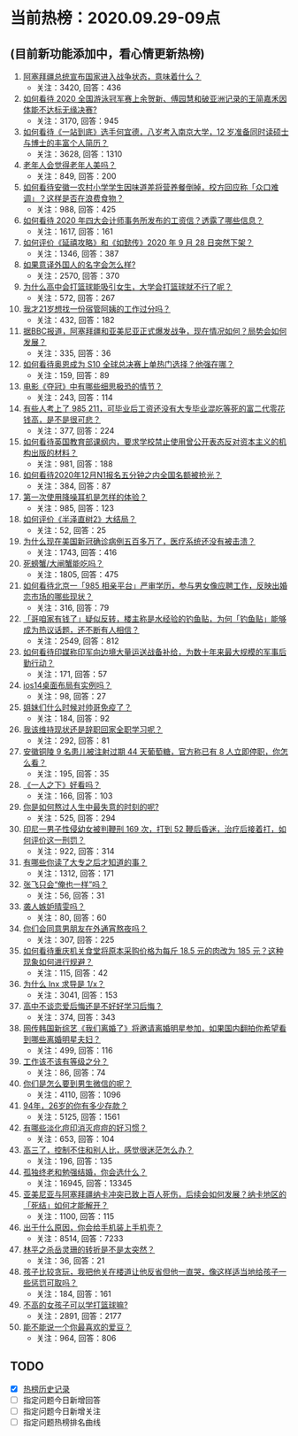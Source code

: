 # 当前热榜：2020.09.29-09点
## (目前新功能添加中，看心情更新热榜)
1. [阿塞拜疆总统宣布国家进入战争状态，意味着什么？](https://www.zhihu.com/question/423249193)
    * 关注：3420, 回答：436
2. [如何看待 2020 全国游泳冠军赛上余贺新、傅园慧和破亚洲记录的王简嘉禾因体能不达标无缘决赛?](https://www.zhihu.com/question/423266051)
    * 关注：3170, 回答：945
3. [如何看待《一站到底》选手何宜德，八岁考入南京大学，12 岁准备同时读硕士与博士的丰富个人简历？](https://www.zhihu.com/question/407742265)
    * 关注：3628, 回答：1310
4. [老年人会觉得老年人美吗？](https://www.zhihu.com/question/389223345)
    * 关注：849, 回答：200
5. [如何看待安徽一农村小学学生因味道差将营养餐倒掉，校方回应称「众口难调」？这样是否在浪费食物？](https://www.zhihu.com/question/423268752)
    * 关注：988, 回答：425
6. [如何看待 2020 年四大会计师事务所发布的工资信？透露了哪些信息？](https://www.zhihu.com/question/419435692)
    * 关注：1617, 回答：161
7. [如何评价《延禧攻略》和《如懿传》2020 年 9 月 28 日突然下架？](https://www.zhihu.com/question/423234126)
    * 关注：1346, 回答：387
8. [如果意译外国人的名字会怎么样?](https://www.zhihu.com/question/418150145)
    * 关注：2570, 回答：370
9. [为什么高中会打篮球能吸引女生，大学会打篮球就不行了呢？](https://www.zhihu.com/question/354220675)
    * 关注：572, 回答：267
10. [我才21岁想找一份宿管阿姨的工作过分吗？](https://www.zhihu.com/question/388089632)
    * 关注：432, 回答：182
11. [据BBC报道，阿塞拜疆和亚美尼亚正式爆发战争，现在情况如何？局势会如何发展？](https://www.zhihu.com/question/423182270)
    * 关注：335, 回答：36
12. [如何看待奥恩成为 S10 全球总决赛上单热门选择？他强在哪？](https://www.zhihu.com/question/423270990)
    * 关注：159, 回答：89
13. [电影《夺冠》中有哪些细思极恐的情节？](https://www.zhihu.com/question/423034327)
    * 关注：243, 回答：114
14. [有些人考上了 985 211，可毕业后工资还没有大专毕业混吃等死的富二代零花钱高，是不是很可悲？](https://www.zhihu.com/question/421763200)
    * 关注：377, 回答：224
15. [如何看待英国教育部课纲内，要求学校禁止使用曾公开表态反对资本主义的机构出版的材料？](https://www.zhihu.com/question/423301982)
    * 关注：981, 回答：188
16. [如何看待2020年12月N1报名五分钟之内全国名额被抢光？](https://www.zhihu.com/question/423301277)
    * 关注：384, 回答：87
17. [第一次使用降噪耳机是怎样的体验？](https://www.zhihu.com/question/422856614)
    * 关注：985, 回答：123
18. [如何评价《半泽直树2》大结局？](https://www.zhihu.com/question/423265781)
    * 关注：52, 回答：25
19. [为什么现在美国新冠确诊病例五百多万了，医疗系统还没有被击溃？](https://www.zhihu.com/question/415813610)
    * 关注：1743, 回答：416
20. [死螃蟹/大闸蟹能吃吗？](https://www.zhihu.com/question/294330296)
    * 关注：1805, 回答：475
21. [如何看待北京一「985 相亲平台」严审学历，参与男女像应聘工作，反映出婚恋市场的哪些现状？](https://www.zhihu.com/question/420537549)
    * 关注：316, 回答：79
22. [「哥咱家有钱了」疑似反转，楼主称是水经验的钓鱼贴，为何「钓鱼贴」能够成为热议话题，还不断有人相信？](https://www.zhihu.com/question/423036087)
    * 关注：2549, 回答：812
23. [如何看待印媒称印军向边境大量运送战备补给，为数十年来最大规模的军事后勤行动？](https://www.zhihu.com/question/423320051)
    * 关注：171, 回答：57
24. [ios14桌面布局有实例吗？](https://www.zhihu.com/question/422850727)
    * 关注：98, 回答：27
25. [姐妹们什么时候对帅哥免疫了？](https://www.zhihu.com/question/419507405)
    * 关注：184, 回答：92
26. [我该维持现状还是辞职回家全职学习呢？](https://www.zhihu.com/question/420500253)
    * 关注：292, 回答：81
27. [安徽铜陵 9 名患儿被注射过期 44 天葡萄糖，官方称已有 8 人立即停职，你怎么看？](https://www.zhihu.com/question/423257570)
    * 关注：195, 回答：35
28. [《一人之下》好看吗？](https://www.zhihu.com/question/419408475)
    * 关注：166, 回答：103
29. [你是如何熬过人生中最失意的时刻的呢?](https://www.zhihu.com/question/419449683)
    * 关注：525, 回答：294
30. [印尼一男子性侵幼女被判鞭刑 169 次，打到 52 鞭后昏迷，治疗后接着打，如何评价这一刑罚？](https://www.zhihu.com/question/423260437)
    * 关注：922, 回答：314
31. [有哪些你读了大专之后才知道的事？](https://www.zhihu.com/question/323172458)
    * 关注：1312, 回答：171
32. [张飞只会“俺也一样”吗？](https://www.zhihu.com/question/421790838)
    * 关注：56, 回答：31
33. [袭人嫉妒晴雯吗？](https://www.zhihu.com/question/400867368)
    * 关注：80, 回答：60
34. [你们会同意男朋友在外通宵熬夜吗？](https://www.zhihu.com/question/310275419)
    * 关注：307, 回答：225
35. [如何看待重庆机关食堂将原本采购价格为每斤 18.5 元的肉改为 185 元？这种现象如何进行规避？](https://www.zhihu.com/question/422680127)
    * 关注：115, 回答：42
36. [为什么 lnx 求导是 1/x？](https://www.zhihu.com/question/38810755)
    * 关注：3041, 回答：153
37. [高中不谈恋爱后悔还是不好好学习后悔？](https://www.zhihu.com/question/422810652)
    * 关注：374, 回答：343
38. [网传韩国新综艺《我们离婚了》将邀请离婚明星参加，如果国内翻拍你希望看到哪些离婚明星夫妇？](https://www.zhihu.com/question/422541820)
    * 关注：499, 回答：116
39. [工作该不该有等级之分？](https://www.zhihu.com/question/423313548)
    * 关注：86, 回答：74
40. [你们是怎么要到男生微信的呢？](https://www.zhihu.com/question/407727147)
    * 关注：4110, 回答：1096
41. [94年，26岁的你有多少存款？](https://www.zhihu.com/question/397912593)
    * 关注：5125, 回答：1561
42. [有哪些淡化痘印消灭痘痘的好习惯？](https://www.zhihu.com/question/280419724)
    * 关注：653, 回答：104
43. [高三了，控制不住和别人比，感觉很迷茫怎么办？](https://www.zhihu.com/question/308935645)
    * 关注：196, 回答：135
44. [孤独终老和勉强结婚，你会选什么？](https://www.zhihu.com/question/416676408)
    * 关注：16945, 回答：13345
45. [亚美尼亚与阿塞拜疆纳卡冲突已致上百人死伤，后续会如何发展？纳卡地区的「死结」如何才能解开？](https://www.zhihu.com/question/423192268)
    * 关注：1100, 回答：115
46. [出于什么原因，你会给手机装上手机壳？](https://www.zhihu.com/question/412430774)
    * 关注：8514, 回答：7233
47. [林平之杀岳灵珊的转折是不是太突然？](https://www.zhihu.com/question/419239187)
    * 关注：36, 回答：21
48. [孩子比较贪玩，我把他关在楼道让他反省但他一直哭，像这样适当地给孩子一些惩罚可取吗？](https://www.zhihu.com/question/417623733)
    * 关注：184, 回答：161
49. [不高的女孩子可以学打篮球嘛?](https://www.zhihu.com/question/411534477)
    * 关注：2891, 回答：2177
50. [能不能说一个你最喜欢的爱豆？](https://www.zhihu.com/question/419384977)
    * 关注：964, 回答：806
## TODO
* [x] [热榜历史记录](hot_history/AllHot.md)
* [ ] 指定问题今日新增回答
* [ ] 指定问题今日新增关注
* [ ] 指定问题热榜排名曲线
